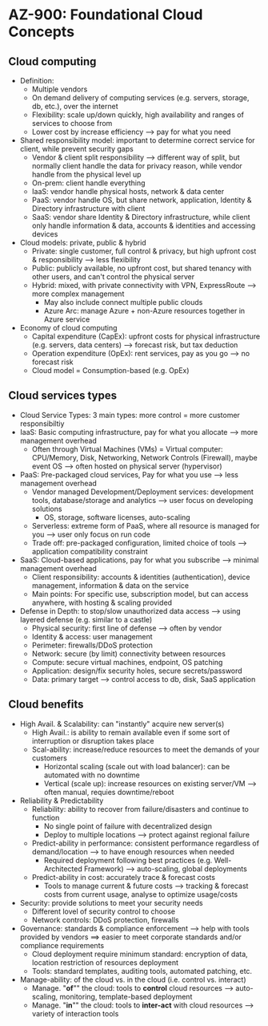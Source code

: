 # AZ-900: Foundational Cloud Concepts

## Cloud computing
  - Definition:
    + Multiple vendors
    + On demand delivery of computing services (e.g. servers, storage, db, etc.), over the internet
    + Flexibility: scale up/down quickly, high availability and ranges of services to choose from
    + Lower cost by increase efficiency --> pay for what you need
  - Shared responsibility model: important to determine correct service for client, while prevent security gaps
    + Vendor & client split responsibility --> different way of split, but normally client handle the data for privacy reason, while vendor handle from the physical level up
    + On-prem: client handle everything
    + IaaS: vendor handle physical hosts, network & data center
    + PaaS: vendor handle OS, but share network, application, Identity & Directory infrastructure with client
    + SaaS: vendor share Identity & Directory infrastructure, while client only handle information & data, accounts & identities and accessing devices
  - Cloud models: private, public & hybrid
    + Private: single customer, full control & privacy, but high upfront cost & responsibility --> less flexibility
    + Public: publicly available, no upfront cost, but shared tenancy with other users, and can't control the physical server
    + Hybrid: mixed, with private connectivity with VPN, ExpressRoute --> more complex management
      - May also include connect multiple public clouds
      - Azure Arc: manage Azure + non-Azure resources together in Azure service
  - Economy of cloud computing
    + Capital expenditure (CapEx): upfront costs for physical infrastructure (e.g. servers, data centers) --> forecast risk, but tax deduction
    + Operation expenditure (OpEx): rent services, pay as you go --> no forecast risk
    + Cloud model = Consumption-based (e.g. OpEx)

## Cloud services types
  - Cloud Service Types: 3 main types: more control = more customer responsibiltiy
  - IaaS: Basic computing infrastructure, pay for what you allocate --> more management overhead
    + Often through Virtual Machines (VMs) = Virtual computer: CPU/Memory, Disk, Networking, Network Controls (Firewall), maybe event OS --> often hosted on physical server (hypervisor)
  - PaaS: Pre-packaged cloud services, Pay for what you use  --> less management overhead
    + Vendor managed Development/Deployment services: development tools, database/storage and analytics --> user focus on developing solutions
      - OS, storage, software licenses, auto-scaling
    + Serverless: extreme form of PaaS, where all resource is managed for you --> user only focus on run code
    + Trade off: pre-packaged configuration, limited choice of tools --> application compatibility constraint
  - SaaS: Cloud-based applications, pay for what you subscribe --> minimal management overhead
    + Client responsibility: accounts & identities (authentication), device management, information & data on the service
    + Main points: For specific use, subscription model, but can access anywhere, with hosting & scaling provided
  - Defense in Depth: to stop/slow unauthorized data access --> using layered defense (e.g. similar to a castle)
    + Physical security: first line of defense --> often by vendor
    + Identity & access: user management
    + Perimeter: firewalls/DDoS protection
    + Network: secure (by limit) connectivity between resources
    + Compute: secure virtual machines, endpoint, OS patching
    + Application: design/fix security holes, secure secrets/password
    + Data: primary target --> control access to db, disk, SaaS application

## Cloud benefits
  - High Avail. & Scalability: can "instantly" acquire new server(s)
    + High Avail.: is ability to remain available even if some sort of interruption or disruption takes place
    + Scal-ability: increase/reduce resources to meet the demands of your customers
      - Horizontal scaling (scale out with load balancer): can be automated with no downtime
      - Vertical (scale up): increase resources on existing server/VM --> often manual, requies downtime/reboot
  - Reliability & Predictability
    + Reliability: ability to recover from failure/disasters and continue to function
      - No single point of failure with decentralized design
      - Deploy to multiple locations --> protect against regional failure
    + Predict-ability in performance: consistent performance regardless of demand/location --> to have enough resources when needed
      - Required deployment following best practices (e.g. Well-Architected Framework) --> auto-scaling, global deployments
    + Predict-ability in cost: accurately trace & forecast costs
      - Tools to manage current & future costs --> tracking & forecast costs from current usage, analyse to optimize usage/costs
  - Security: provide solutions to meet your security needs
    + Different lovel of security control to choose
    + Network controls: DDoS protection, firewalls
  - Governance: standards & compliance enforcement --> help with tools provided by vendors ==> easier to meet corporate standards and/or compliance requirements
    + Cloud deployment require minimum standard: encryption of data, location restriction of resources deployment
    + Tools: standard templates, auditing tools, automated patching, etc.
  - Manage-ability: of the cloud vs. in the cloud (i.e. control vs. interact)
    + Manage. "**of**"" the cloud: tools to **control** cloud resources --> auto-scaling, monitoring, template-based deployment
    + Manage. "**in**"" the cloud: tools to **inter-act** with cloud resources --> variety of interaction tools
